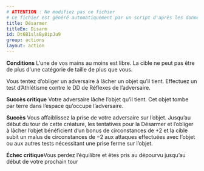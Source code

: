 ```yaml
---
# ATTENTION : Ne modifiez pas ce fichier
# Ce fichier est généré automatiquement par un script d'après les données du module Foundry VTT officiel et de sa traduction
title: Désarmer
titleEn: Disarm
id: Dt6B1slsBy8ipJu9
group: actions
layout: action
---
```

<p><strong>Conditions</strong> L'une de vos mains au moins est libre. La cible ne peut pas être de plus d'une catégorie de taille de plus que vous.</p><p>Vous tentez d’obliger un adversaire à lâcher un objet qu’il tient. Effectuez un test d’Athlétisme contre le DD de Réflexes de l’adversaire.</p><p><strong>Succès critique</strong> Votre adversaire lâche l’objet qu’il tient. Cet objet tombe par terre dans l’espace qu’occupe l’adversaire.</p><p><strong>Succès</strong> Vous affaiblissez la prise de votre adversaire sur l’objet. Jusqu’au début du tour de cette créature, les tentatives pour la Désarmer et l’obliger à lâcher l’objet bénéficient d’un bonus de circonstances de +2 et la cible subit un malus de circonstances de −2 aux attaques effectuées avec l’objet ou aux autres tests nécessitant une prise ferme sur l’objet.</p><p><strong>Échec critique</strong>Vous perdez l’équilibre et êtes pris au dépourvu jusqu’au début de votre prochain tour</p>
